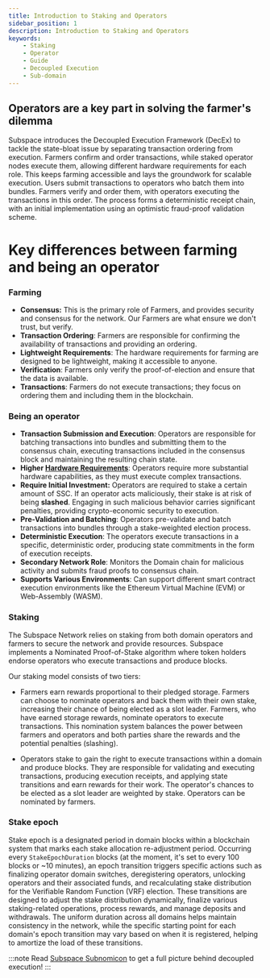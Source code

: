 ```yaml
---
title: Introduction to Staking and Operators
sidebar_position: 1
description: Introduction to Staking and Operators
keywords:
    - Staking
    - Operator
    - Guide
    - Decoupled Execution
    - Sub-domain
---
```


## Operators are a key part in solving the farmer's dilemma

Subspace introduces the Decoupled Execution Framework (DecEx) to tackle the state-bloat issue by separating transaction ordering from execution. Farmers confirm and order transactions, while staked operator nodes execute them, allowing different hardware requirements for each role. This keeps farming accessible and lays the groundwork for scalable execution. Users submit transactions to operators who batch them into bundles. Farmers verify and order them, with operators executing the transactions in this order. The process forms a deterministic receipt chain, with an initial implementation using an optimistic fraud-proof validation scheme. 

# Key differences between farming and being an operator

### Farming
- **Consensus:** This is the primary role of Farmers, and provides security and consensus for the network. Our Farmers are what ensure we don't trust, but verify.
- **Transaction Ordering**: Farmers are responsible for confirming the availability of transactions and providing an ordering.
- **Lightweight Requirements**: The hardware requirements for farming are designed to be lightweight, making it accessible to anyone.
- **Verification**: Farmers only verify the proof-of-election and ensure that the data is available.
- **Transactions**: Farmers do not execute transactions; they focus on ordering them and including them in the blockchain.

### Being an operator

- **Transaction Submission and Execution**: Operators are responsible for batching transactions into bundles and submitting them to the consensus chain, executing transactions included in the consensus block and maintaining the resulting chain state.
- **Higher [Hardware Requirements](https://wiki.polkadot.network/docs/maintain-guides-how-to-validate-polkadot#standard-hardware)**: Operators require more substantial hardware capabilities, as they must execute complex transactions.
- **Require Initial Investment:** Operators are required to stake a certain amount of SSC. If an operator acts maliciously, their stake is at risk of being **slashed**. Engaging in such malicious behavior carries significant penalties, providing crypto-economic security to execution.
- **Pre-Validation and Batching**: Operators pre-validate and batch transactions into bundles through a stake-weighted election process.
- **Deterministic Execution**: The operators execute transactions in a specific, deterministic order, producing state commitments in the form of execution receipts.
- **Secondary Network Role**: Monitors the Domain chain for malicious activity and submits fraud proofs to consensus chain.
- **Supports Various Environments**: Can support different smart contract execution environments like the Ethereum Virtual Machine (EVM) or Web-Assembly (WASM).

### Staking

The Subspace Network relies on staking from both domain operators and farmers to secure the network and provide resources. Subspace implements a Nominated Proof-of-Stake algorithm where token holders endorse operators who execute transactions and produce blocks.

Our staking model consists of two tiers:

- Farmers earn rewards proportional to their pledged storage. Farmers can choose to nominate operators and back them with their own stake, increasing their chance of being elected as a slot leader. Farmers, who have earned storage rewards, nominate operators to execute transactions. This nomination system balances the power between farmers and operators and both parties share the rewards and the potential penalties (slashing). 

- Operators stake to gain the right to execute transactions within a domain and produce blocks. They are responsible for validating and executing transactions, producing execution receipts, and applying state transitions and earn rewards for their work. The operator's chances to be elected as a slot leader are weighted by stake. Operators can be nominated by farmers. 


### Stake epoch

Stake epoch is a designated period in domain blocks within a blockchain system that marks each stake allocation re-adjustment period. Occurring every `StakeEpochDuration` blocks (at the moment, it's set to every 100 blocks or ~10 minutes), an epoch transition triggers specific actions such as finalizing operator domain switches, deregistering operators, unlocking operators and their associated funds, and recalculating stake distribution for the Verifiable Random Function (VRF) election. These transitions are designed to adjust the stake distribution dynamically, finalize various staking-related operations, process rewards, and manage deposits and withdrawals. The uniform duration across all domains helps maintain consistency in the network, while the specific starting point for each domain's epoch transition may vary based on when it is registered, helping to amortize the load of these transitions.

:::note
Read [Subspace Subnomicon](https://subnomicon.subspace.network/docs/category/decoupled-execution) to get a full picture behind decoupled execution!
:::

